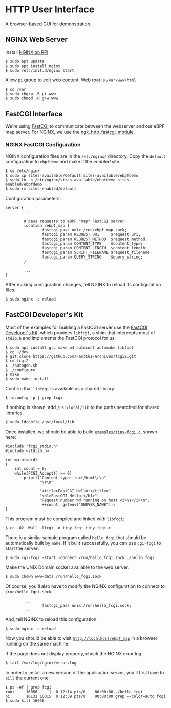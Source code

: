 # HTTP User Interface

A browser-based GUI for demonstration.

## NGINX Web Server

Install [NGINX on RPi](https://www.raspberrypi.org/documentation/remote-access/web-server/nginx.md)

```
$ sudo apt update
$ sudo apt install nginx
$ sudo /etc/init.d/nginx start
```

Allow `pi` group to edit web content.
Web root is `/var/www/html`

```
$ cd /var
$ sudo chgrp -R pi www
$ sudo chmod -R g+w www
```

## FastCGI Interface

We're using [FastCGI](https://fastcgi-archives.github.io/)
to communicate between the webserver and our eBPF map server.
For NGINX, we use the [ngx_http_fastcgi_module](http://nginx.org/en/docs/http/ngx_http_fastcgi_module.html).

### NGINX FastCGI Configuration

NGINX configuration files are in the `/etc/nginx/` directory.
Copy the `default` configuration to `ebpfdemo` and make it the _enabled_ site.

```
$ cd /etc/nginx
$ sudo cp sites-available/default sites-available/ebpfdemo
$ sudo ln -s /etc/nginx/sites-available/ebpfdemo sites-enabled/ebpfdemo
$ sudo rm sites-enabled/default
```

Configuration parameters:

```
server {
        ...

        # pass requests to eBPF "map" FastCGI server
        location /ebpf_map {
                fastcgi_pass unix:/run/ebpf_map.sock;
                fastcgi_param REQUEST_URI     $request_uri;
                fastcgi_param REQUEST_METHOD  $request_method;
                fastcgi_param CONTENT_TYPE    $content_type;
                fastcgi_param CONTENT_LENGTH  $content_length;
                fastcgi_param SCRIPT_FILENAME $request_filename;
                fastcgi_param QUERY_STRING    $query_string;
        }

        ...
}
```

After making configuration changes,
tell NGINX to reload its configuration files.
```
$ sudo nginx -s reload
```

## FastCGI Developer's Kit

Most of the examples for building a FastCGI server
use the [FastCGI Developer's Kit](https://github.com/FastCGI-Archives/fcgi2),
which provides `libfcgi`,
a shim that intercepts most of `stdio.h`
and implements the FastCGI protocol for us.

```
$ sudo apt install gcc make m4 autoconf automake libtool
$ cd ~/dev
$ git clone https://github.com/FastCGI-Archives/fcgi2.git
$ cd fcgi2
$ ./autogen.sh
$ ./configure
$ make
$ sudo make install
```

Confirm that `libfcgi` is available as a shared library.
```
$ ldconfig -p | grep fcgi
```
If nothing is shown,
add `/usr/local/lib` to the paths searched for shared libraries.
```
$ sudo ldconfig /usr/local/lib
```

Once installed,
we should be able to build
[`examples/tiny-fcgi.c`](https://fastcgi-archives.github.io/FastCGI_Developers_Kit_FastCGI.html),
shown here:
```
#include "fcgi_stdio.h"
#include <stdlib.h>

int main(void)
{
    int count = 0;
    while(FCGI_Accept() >= 0)
        printf("Content-type: text/html\r\n"
               "\r\n"

               "<title>FastCGI Hello!</title>"
               "<h1>FastCGI Hello!</h1>"
               "Request number %d running on host <i>%s</i>\n",
                ++count, getenv("SERVER_NAME"));
}
```
This program must be compiled and linked with `libfcgi`:
```
$ cc -O2 -Wall -lfcgi -o tiny-fcgi tiny-fcgi.c
```

There is a similar sample program called `hello_fcgi`
that should be automatically built by `make`.
If it built successfully,
you can use `cgi-fcgi` to start the server:
```
$ sudo cgi-fcgi -start -connect /run/hello_fcgi.sock ./hello_fcgi
```

Make the UNIX Domain socket available to the web server:
```
$ sudo chown www-data /run/hello_fcgi.sock
```

Of course, you'll also have to modify the NGINX configuration
to connect to `/run/hello_fgci.sock`:
```
        ...
                fastcgi_pass unix:/run/hello_fcgi.sock;
        ...
```
And, tell NGINX to reload this configuration:
```
$ sudo nginx -s reload
```

Now you should be able to visit [`http://localhost/ebpf_map`](http://localhost/ebpf_map)
in a browser running on the same machine.

If the page does not display properly, check the NGINX error log:
```
$ tail /var/log/nginx/error.log
```

In order to install a new version of the application server,
you'll first have to `kill` the current one:
```
$ ps -ef | grep fcgi
root     16056     1  0 12:14 pts/0    00:00:00 ./hello_fcgi
pi       16132 10015  0 12:39 pts/0    00:00:00 grep --color=auto fcgi
$ sudo kill 16056
```
